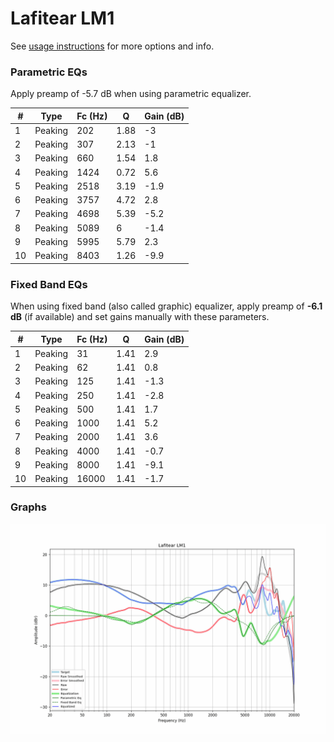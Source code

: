 # Lafitear LM1
See [usage instructions](https://github.com/jaakkopasanen/AutoEq#usage) for more options and info.

### Parametric EQs
Apply preamp of -5.7 dB when using parametric equalizer.

|   # | Type    |   Fc (Hz) |    Q |   Gain (dB) |
|-----|---------|-----------|------|-------------|
|   1 | Peaking |       202 | 1.88 |        -3   |
|   2 | Peaking |       307 | 2.13 |        -1   |
|   3 | Peaking |       660 | 1.54 |         1.8 |
|   4 | Peaking |      1424 | 0.72 |         5.6 |
|   5 | Peaking |      2518 | 3.19 |        -1.9 |
|   6 | Peaking |      3757 | 4.72 |         2.8 |
|   7 | Peaking |      4698 | 5.39 |        -5.2 |
|   8 | Peaking |      5089 | 6    |        -1.4 |
|   9 | Peaking |      5995 | 5.79 |         2.3 |
|  10 | Peaking |      8403 | 1.26 |        -9.9 |

### Fixed Band EQs
When using fixed band (also called graphic) equalizer, apply preamp of **-6.1 dB** (if available) and set gains manually with these parameters.

|   # | Type    |   Fc (Hz) |    Q |   Gain (dB) |
|-----|---------|-----------|------|-------------|
|   1 | Peaking |        31 | 1.41 |         2.9 |
|   2 | Peaking |        62 | 1.41 |         0.8 |
|   3 | Peaking |       125 | 1.41 |        -1.3 |
|   4 | Peaking |       250 | 1.41 |        -2.8 |
|   5 | Peaking |       500 | 1.41 |         1.7 |
|   6 | Peaking |      1000 | 1.41 |         5.2 |
|   7 | Peaking |      2000 | 1.41 |         3.6 |
|   8 | Peaking |      4000 | 1.41 |        -0.7 |
|   9 | Peaking |      8000 | 1.41 |        -9.1 |
|  10 | Peaking |     16000 | 1.41 |        -1.7 |

### Graphs
![](./Lafitear%20LM1.png)
